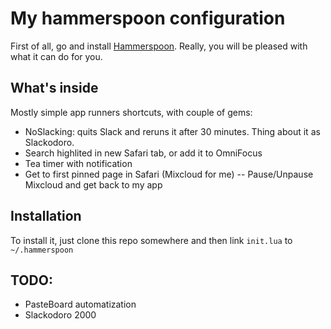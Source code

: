 # My hammerspoon configuration #

First of all, go and install [Hammerspoon](http://www.hammerspoon.org). Really,
you will be pleased with what it can do for you.

## What's inside ##

Mostly simple app runners shortcuts, with couple of gems:

- NoSlacking: quits Slack and reruns it after 30 minutes. Thing about it as Slackodoro.
- Search highlited in new Safari tab, or add it to OmniFocus
- Tea timer with notification
- Get to first pinned page in Safari (Mixcloud for me)
-- Pause/Unpause Mixcloud and get back to my app

## Installation ##

To install it, just clone this repo somewhere and then link `init.lua` to
`~/.hammerspoon`

## TODO: ##

- PasteBoard automatization
- Slackodoro 2000
